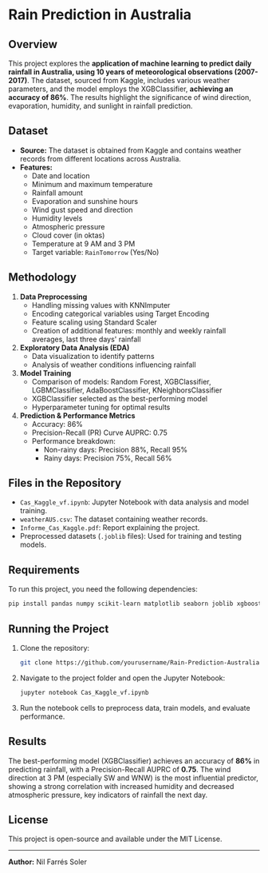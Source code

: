 # Rain Prediction in Australia

## Overview
This project explores the **application of machine learning to predict daily rainfall in Australia, using 10 years of meteorological observations (2007-2017)**. The dataset, sourced from Kaggle, includes various weather parameters, and the model employs the XGBClassifier, **achieving an accuracy of 86%**. The results highlight the significance of wind direction, evaporation, humidity, and sunlight in rainfall prediction.

## Dataset
- **Source:** The dataset is obtained from Kaggle and contains weather records from different locations across Australia.
- **Features:**
  - Date and location
  - Minimum and maximum temperature
  - Rainfall amount
  - Evaporation and sunshine hours
  - Wind gust speed and direction
  - Humidity levels
  - Atmospheric pressure
  - Cloud cover (in oktas)
  - Temperature at 9 AM and 3 PM
  - Target variable: `RainTomorrow` (Yes/No)

## Methodology
1. **Data Preprocessing**
   - Handling missing values with KNNImputer
   - Encoding categorical variables using Target Encoding
   - Feature scaling using Standard Scaler
   - Creation of additional features: monthly and weekly rainfall averages, last three days' rainfall
2. **Exploratory Data Analysis (EDA)**
   - Data visualization to identify patterns
   - Analysis of weather conditions influencing rainfall
3. **Model Training**
   - Comparison of models: Random Forest, XGBClassifier, LGBMClassifier, AdaBoostClassifier, KNeighborsClassifier
   - XGBClassifier selected as the best-performing model
   - Hyperparameter tuning for optimal results
4. **Prediction & Performance Metrics**
   - Accuracy: 86%
   - Precision-Recall (PR) Curve AUPRC: 0.75
   - Performance breakdown:
     - Non-rainy days: Precision 88%, Recall 95%
     - Rainy days: Precision 75%, Recall 56%

## Files in the Repository
- `Cas_Kaggle_vf.ipynb`: Jupyter Notebook with data analysis and model training.
- `weatherAUS.csv`: The dataset containing weather records.
- `Informe_Cas_Kaggle.pdf`: Report explaining the project.
- Preprocessed datasets (`.joblib` files): Used for training and testing models.

## Requirements
To run this project, you need the following dependencies:
```bash
pip install pandas numpy scikit-learn matplotlib seaborn joblib xgboost
```

## Running the Project
1. Clone the repository:
   ```bash
   git clone https://github.com/yourusername/Rain-Prediction-Australia.git
   ```
2. Navigate to the project folder and open the Jupyter Notebook:
   ```bash
   jupyter notebook Cas_Kaggle_vf.ipynb
   ```
3. Run the notebook cells to preprocess data, train models, and evaluate performance.

## Results
The best-performing model (XGBClassifier) achieves an accuracy of **86%** in predicting rainfall, with a Precision-Recall AUPRC of **0.75**. The wind direction at 3 PM (especially SW and WNW) is the most influential predictor, showing a strong correlation with increased humidity and decreased atmospheric pressure, key indicators of rainfall the next day.

## License
This project is open-source and available under the MIT License.

---
**Author:** Nil Farrés Soler



